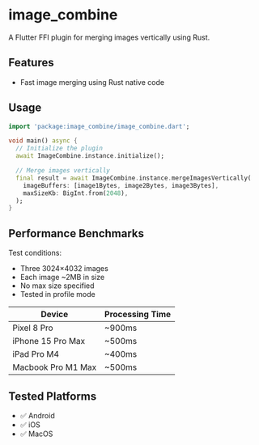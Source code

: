# image_combine

A Flutter FFI plugin for merging images vertically using Rust. 

## Features
- Fast image merging using Rust native code

## Usage

```dart
import 'package:image_combine/image_combine.dart';

void main() async {
  // Initialize the plugin
  await ImageCombine.instance.initialize();

  // Merge images vertically
  final result = await ImageCombine.instance.mergeImagesVertically(
    imageBuffers: [image1Bytes, image2Bytes, image3Bytes],
    maxSizeKb: BigInt.from(2048),
  );
}
```

## Performance Benchmarks

Test conditions:
- Three 3024×4032 images
- Each image ~2MB in size
- No max size specified
- Tested in profile mode

| Device             | Processing Time |
| ------------------ | --------------- |
| Pixel 8 Pro        | ~900ms          |
| iPhone 15 Pro Max  | ~500ms          |
| iPad Pro M4        | ~400ms          |
| Macbook Pro M1 Max | ~500ms          |

## Tested Platforms
- ✅ Android
- ✅ iOS
- ✅ MacOS
